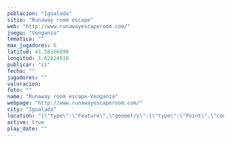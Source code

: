 ```yaml
---
poblacion: "Igualada"
sitio: "Runaway room escape"
web: "http://www.runawayescaperoom.com/"
juego: "Venganza"
tematica: ""
max_jugadores: 6
latitud: 41.58166890
longitud: 1.62624910
publicar: "si"
fecha: ""
jugadores: ""
valoracion: 
foto: ""
name: "Runaway room escape-Venganza"
webpage: "http://www.runawayescaperoom.com/"
city: "Igualada"
location: "{\"type\":\"Feature\",\"geometry\":{\"type\":\"Point\",\"coordinates\":[\"41,58166890\",\"1,62624910\"]}}"
active: true
play_date: ""
---
```

